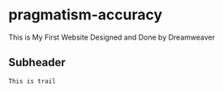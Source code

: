 # pragmatism-accuracy
This is My First Website Designed and Done by Dreamweaver


## Subheader
    This is trail